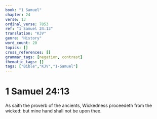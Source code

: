 ```yaml
---
book: "1 Samuel"
chapter: 24
verse: 13
ordinal_verse: 7853
ref: "1 Samuel 24:13"
translation: "KJV"
genre: "History"
word_count: 20
topics: []
cross_references: []
grammar_tags: [negation, contrast]
thematic_tags: []
tags: ["Bible","KJV","1-Samuel"]
---
```


# 1 Samuel 24:13

As saith the proverb of the ancients, Wickedness proceedeth from the wicked: but mine hand shall not be upon thee.
